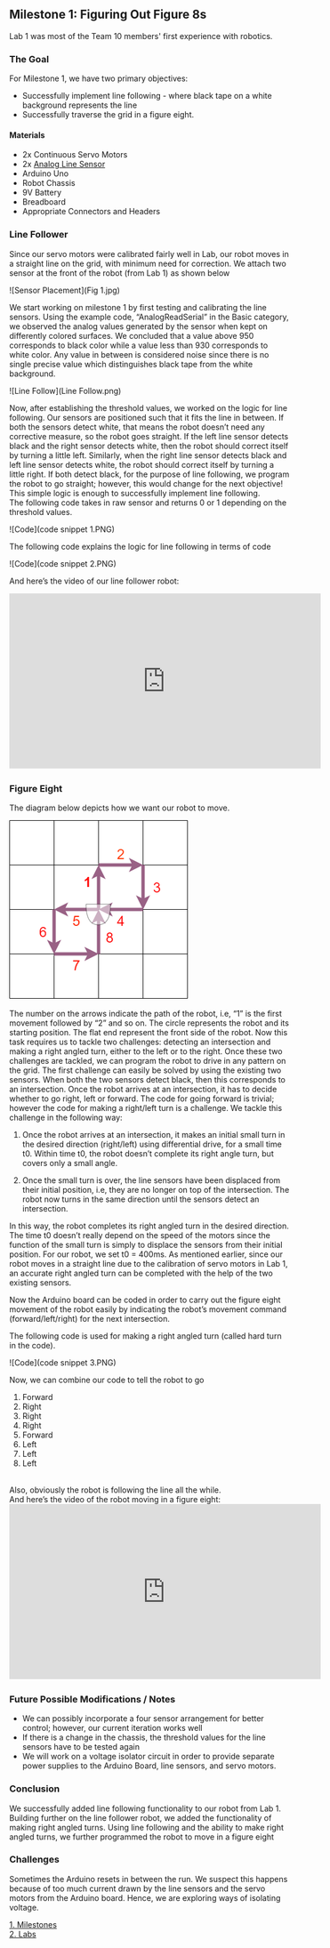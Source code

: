 ## Milestone 1: Figuring Out Figure 8s
Lab 1 was most of the Team 10 members' first experience with robotics.
### The Goal

For Milestone 1, we have two primary objectives:
- Successfully implement line following - where black tape on a white background represents the line
- Successfully traverse the grid in a figure eight.

#### Materials

- 2x Continuous Servo Motors
- 2x [Analog Line Sensor](https://www.sparkfun.com/products/9453)
- Arduino Uno
- Robot Chassis
- 9V Battery
- Breadboard
- Appropriate Connectors and Headers


### Line Follower
Since our servo motors were calibrated fairly well in Lab, our robot moves in a straight line on the grid, with minimum need for correction.
We attach two sensor at the front of the robot (from Lab 1) as shown below<br>


![Sensor Placement](Fig 1.jpg)

We start working on milestone 1 by first testing and calibrating the line sensors. Using the example code, “AnalogReadSerial” in the Basic category, we observed the analog values generated by the sensor when kept on differently colored surfaces. We concluded that a value above 950 corresponds to black color while a value less than 930 corresponds to white color. Any value in between is considered noise since there is no single precise value which distinguishes black tape from the white background.


![Line Follow](Line Follow.png)

Now, after establishing the threshold values, we worked on the logic for line following. Our sensors are positioned such that it fits the line in between. If both the sensors detect white, that means the robot doesn’t need any corrective measure, so the robot goes straight. If the left line sensor detects black and the right sensor detects white, then the robot should correct itself by turning a little left. Similarly, when the right line sensor detects black and left line sensor detects white, the robot should correct itself by turning a little right. If both detect black, for the purpose of line following, we program the robot to go straight; however, this would change for the next objective!<br>
This simple logic is enough to successfully implement line following.<br>
The following code takes in raw sensor and returns 0 or 1 depending on the threshold values.<br>

![Code](code snippet 1.PNG)

The following code explains the logic for line following in terms of code <br>

![Code](code snippet 2.PNG)

And here’s the video of our line follower robot:<br>

<iframe width="560" height="315" src="https://www.youtube.com/watch?v=UeX_rniHqjw&feature=youtu.be" frameborder="0" allowfullscreen></iframe>


### Figure Eight

The diagram below depicts how we want our robot to move.<br>

![Nice 8 buddy](figure8.png)<br>

The number on the arrows indicate the path of the robot, i.e, “1” is the first movement followed by “2” and so on. The circle represents the robot and its starting position. The flat end represent the front side of the robot.
Now this task requires us to tackle two challenges: detecting an intersection and making a right angled turn, either to the left or to the right. Once these two challenges are tackled, we can program the robot to drive in any pattern on the grid.
The first challenge can easily be solved by using the existing two sensors. When both the two sensors detect black, then this corresponds to an intersection. Once the robot arrives at an intersection, it has to decide whether to go right, left or forward. The code for going forward is trivial; however the code for making a right/left turn is a challenge. We tackle this challenge in the following way:<br>

1. Once the robot arrives at an intersection, it makes an initial small turn in the desired direction (right/left) using differential drive, for a small time t0. Within time t0, the robot doesn’t complete its right angle turn, but covers only a small angle.

2. Once the small turn is over, the line sensors have been displaced from their initial position, i.e, they are no longer on top of the intersection. The robot now turns in the same direction until the sensors detect an intersection.

In this way, the robot completes its right angled turn in the desired direction. The time t0 doesn’t really depend on the speed of the motors since the function of the small turn is simply to displace the sensors from their initial position. For our robot, we set t0 = 400ms. As mentioned earlier, since our robot moves in a straight line due to the calibration of servo motors in Lab 1, an accurate right angled turn can be completed with the help of the two existing sensors. <br>

Now the Arduino board can be coded in order to carry out the figure eight movement of the robot easily by indicating the robot’s movement command (forward/left/right) for the next intersection.<br>

The following code is used for making a right angled turn (called hard turn in the code).<br>

![Code](code snippet 3.PNG)

Now, we can combine our code to tell the robot to go
1. Forward
2. Right
3. Right
4. Right
5. Forward
6. Left
7. Left
8. Left
<br>
Also, obviously the robot is following the line all the while.<br>
And here’s the video of the robot moving in a figure eight: <br>

<iframe width="560" height="315" src="https://youtu.be/MaJhGQ_WBlU" frameborder="0" allowfullscreen></iframe>


### Future Possible Modifications / Notes
- We can possibly incorporate a four sensor arrangement for better control; however, our current iteration works well
- If there is a change in the chassis, the threshold values for the line sensors have to be tested again
- We will work on a voltage isolator circuit in order to provide separate power supplies to the Arduino Board, line sensors, and servo motors.<br>


### Conclusion
We successfully added line following functionality to our robot from Lab 1. Building further on the line follower robot, we added the functionality of making right angled turns. Using line following and the ability to make right angled turns, we further programmed the robot to move in a figure eight<br>

### Challenges
Sometimes the Arduino resets in between the run. We suspect this happens because of too much current drawn by the line sensors and the servo motors from the Arduino board. Hence, we are exploring ways of isolating voltage. <br>

 
[1. Milestones](documents/) <br>
[2. Labs](labs/labsessions.md) <br>
